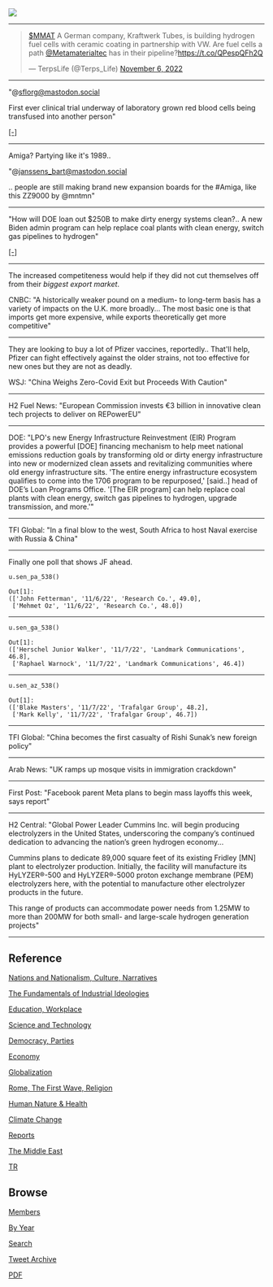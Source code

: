 <img src="https://drive.google.com/uc?export=view&id=1B2wf9R7AMH1d7Vw6e2mucLbIQ5NSjir7"/>

---

<blockquote class="twitter-tweet"><p lang="en" dir="ltr"><a href="https://twitter.com/search?q=%24MMAT&amp;src=ctag&amp;ref_src=twsrc%5Etfw">$MMAT</a> A German company, Kraftwerk Tubes, is building hydrogen fuel cells with ceramic coating in partnership with VW. Are fuel cells a path <a href="https://twitter.com/Metamaterialtec?ref_src=twsrc%5Etfw">@Metamaterialtec</a> has in their pipeline?<a href="https://t.co/QPespQFh2Q">https://t.co/QPespQFh2Q</a></p>&mdash; TerpsLife (@Terps_Life) <a href="https://twitter.com/Terps_Life/status/1589268724808577025?ref_src=twsrc%5Etfw">November 6, 2022</a></blockquote> <script async src="https://platform.twitter.com/widgets.js" charset="utf-8"></script>

---

"@sflorg@mastodon.social

First ever clinical trial underway of laboratory grown red blood cells
being transfused into another person"

[[-]](https://www.sflorg.com/2022/11/bio11072201.html)

---

Amiga? Partying like it's 1989..

"@janssens_bart@mastodon.social

.. people are still making brand new expansion boards for the \#Amiga,
like this ZZ9000 by @mntmn"

---

"How will DOE loan out $250B to make dirty energy systems clean?.. A
new Biden admin program can help replace coal plants with clean
energy, switch gas pipelines to hydrogen"

[[-]](https://www.canarymedia.com/articles/climatetech-finance/how-will-doe-loan-out-250b-to-make-dirty-energy-systems-clean)

---

The increased competiteness would help if they did not cut themselves
off from their *biggest export market*.

CNBC: "A historically weaker pound on a medium- to long-term basis has
a variety of impacts on the U.K. more broadly...  The most basic one
is that imports get more expensive, while exports theoretically get
more competitive"

---

They are looking to buy a lot of Pfizer vaccines, reportedly.. That'll
help, Pfizer can fight effectively against the older strains, not too
effective for new ones but they are not as deadly.

WSJ: "China Weighs Zero-Covid Exit but Proceeds With Caution"

---

H2 Fuel News: "European Commission invests €3 billion in innovative
clean tech projects to deliver on REPowerEU"

---

DOE: "LPO's new Energy Infrastructure Reinvestment (EIR) Program
provides a powerful [DOE] financing mechanism to help meet national
emissions reduction goals by transforming old or dirty energy
infrastructure into new or modernized clean assets and revitalizing
communities where old energy infrastructure sits. 'The entire energy
infrastructure ecosystem qualifies to come into the 1706 program to be
repurposed,' [said..] head of DOE’s Loan Programs Office. '[The EIR
program] can help replace coal plants with clean energy, switch gas
pipelines to hydrogen, upgrade transmission, and more.'"

---

TFI Global: "In a final blow to the west, South Africa to host Naval
exercise with Russia & China"

---

Finally one poll that shows JF ahead. 

```python
u.sen_pa_538()
```

```text
Out[1]: 
(['John Fetterman', '11/6/22', 'Research Co.', 49.0],
 ['Mehmet Oz', '11/6/22', 'Research Co.', 48.0])
```

---

```python
u.sen_ga_538()
```

```text
Out[1]: 
(['Herschel Junior Walker', '11/7/22', 'Landmark Communications', 46.8],
 ['Raphael Warnock', '11/7/22', 'Landmark Communications', 46.4])
```
---

```python
u.sen_az_538()
```

```text
Out[1]: 
(['Blake Masters', '11/7/22', 'Trafalgar Group', 48.2],
 ['Mark Kelly', '11/7/22', 'Trafalgar Group', 46.7])
```

---

TFI Global: "China becomes the first casualty of Rishi Sunak’s new foreign policy"

---

Arab News: "UK ramps up mosque visits in immigration crackdown"

---

First Post: "Facebook parent Meta plans to begin mass layoffs this
week, says report"

---

H2 Central: "Global Power Leader Cummins Inc. will begin producing
electrolyzers in the United States, underscoring the company’s
continued dedication to advancing the nation’s green hydrogen
economy...

Cummins plans to dedicate 89,000 square feet of its existing Fridley
[MN] plant to electrolyzer production. Initially, the facility will
manufacture its HyLYZER®-500 and HyLYZER®-5000 proton exchange
membrane (PEM) electrolyzers here, with the potential to manufacture
other electrolyzer products in the future.

This range of products can accommodate power needs from 1.25MW to more
than 200MW for both small- and large-scale hydrogen generation
projects"

---

## Reference

[Nations and Nationalism, Culture, Narratives](2013/02/nations-and-nationalism.html)

[The Fundamentals of Industrial Ideologies](2011/04/fundamentals-of-industrial-ideologies.html)

[Education, Workplace](2017/09/education-workplace.html)

[Science and Technology](2018/09/science-technology.html)

[Democracy, Parties](2016/11/democracy.html)

[Economy](2018/05/economy.html)

[Globalization](2018/09/globalization.html)

[Rome, The First Wave, Religion](2017/12/rome.html)

[Human Nature & Health](2020/07/human-nature.html)

[Climate Change](2018/12/climate.html)

[Reports](2019/05/reports.html)

[The Middle East](2019/07/middleeast.html)

[TR](../tr)

## Browse

[Members](2022/08/members.html)

[By Year](years.html)

[Search](search.html)

[Tweet Archive](tweets/index.html)

[PDF](https://drive.google.com/uc?export=view&id=1FSi-1MnqXVq_PVTEXzzflwN8-7h92N_R)

